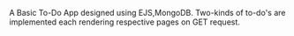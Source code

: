 A Basic To-Do App designed using EJS,MongoDB.
Two-kinds of to-do's are implemented each rendering respective pages on GET request.
